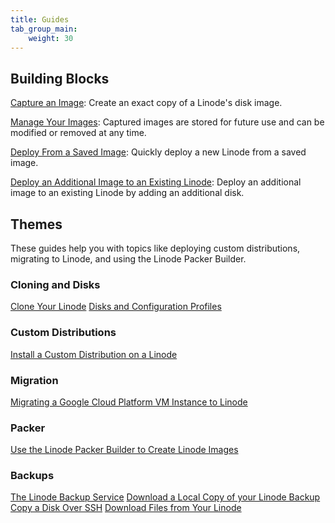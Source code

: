 ```yaml
---
title: Guides
tab_group_main:
    weight: 30
---
```


## Building Blocks

[Capture an Image](/docs/products/tools/images/guides/capture-an-image/): Create an exact copy of a Linode's disk image.

[Manage Your Images](/docs/products/tools/images/guides/manage-your-images/): Captured images are stored for future use and can be modified or removed at any time.

[Deploy From a Saved Image](/docs/products/tools/images/guides/deploy-from-a-saved-image/): Quickly deploy a new Linode from a saved image.

[Deploy an Additional Image to an Existing Linode](/docs/products/tools/images/guides/deploy-additional-image-to-existing-linode/): Deploy an additional image to an existing Linode by adding an additional disk.

## Themes

These guides help you with topics like deploying custom distributions, migrating to Linode, and using the Linode Packer Builder.

### Cloning and Disks
[Clone Your Linode](https://www.linode.com/docs/platform/disk-images/clone-your-linode/)
[Disks and Configuration Profiles](https://www.linode.com/docs/platform/disk-images/disk-images-and-configuration-profiles/)

### Custom Distributions
[Install a Custom Distribution on a Linode](https://www.linode.com/docs/tools-reference/custom-kernels-distros/install-a-custom-distribution-on-a-linode/)

### Migration
[Migrating a Google Cloud Platform VM Instance to Linode](https://www.linode.com/docs/platform/migrate-to-linode/how-to-migrate-from-gcp-to-linode/)

### Packer
[Use the Linode Packer Builder to Create Linode Images](https://www.linode.com/docs/applications/configuration-management/how-to-use-linode-packer-builder/)

### Backups
[The Linode Backup Service](https://www.linode.com/docs/platform/disk-images/linode-backup-service/)
[Download a Local Copy of your Linode Backup](https://www.linode.com/docs/security/data-portability/download-backups-locally/)
[Copy a Disk Over SSH](https://www.linode.com/docs/platform/disk-images/copying-a-disk-image-over-ssh/)
[Download Files from Your Linode](https://www.linode.com/docs/security/data-portability/download-files-from-your-linode/)
